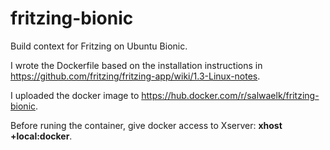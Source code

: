 # fritzing-bionic
Build context for Fritzing on Ubuntu Bionic.

I wrote the Dockerfile based on the installation instructions in https://github.com/fritzing/fritzing-app/wiki/1.3-Linux-notes.

I uploaded the docker image to https://hub.docker.com/r/salwaelk/fritzing-bionic.

Before runing the container, give docker access to Xserver: **xhost +local:docker**.
